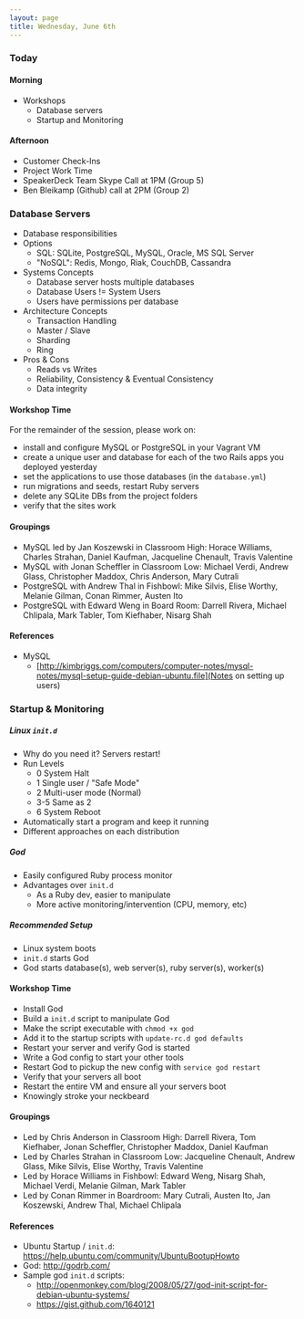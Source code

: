 ```yaml
---
layout: page
title: Wednesday, June 6th
---
```


### Today

#### Morning

* Workshops
  * Database servers
  * Startup and Monitoring

#### Afternoon

* Customer Check-Ins
* Project Work Time
* SpeakerDeck Team Skype Call at 1PM (Group 5)
* Ben Bleikamp (Github) call at 2PM (Group 2)

### Database Servers

* Database responsibilities
* Options
  * SQL: SQLite, PostgreSQL, MySQL, Oracle, MS SQL Server
  * "NoSQL": Redis, Mongo, Riak, CouchDB, Cassandra
* Systems Concepts
  * Database server hosts multiple databases
  * Database Users != System Users
  * Users have permissions per database
* Architecture Concepts
  * Transaction Handling
  * Master / Slave
  * Sharding
  * Ring
* Pros & Cons
  * Reads vs Writes
  * Reliability, Consistency & Eventual Consistency
  * Data integrity

#### Workshop Time

For the remainder of the session, please work on:

* install and configure MySQL or PostgreSQL in your Vagrant VM
* create a unique user and database for each of the two Rails apps you deployed yesterday
* set the applications to use those databases (in the `database.yml`)
* run migrations and seeds, restart Ruby servers
* delete any SQLite DBs from the project folders
* verify that the sites work

#### Groupings

* MySQL led by Jan Koszewski in Classroom High: Horace Williams, Charles Strahan, Daniel Kaufman, Jacqueline Chenault, Travis Valentine
* MySQL with Jonan Scheffler in Classroom Low: Michael Verdi, Andrew Glass, Christopher Maddox, Chris Anderson, Mary Cutrali
* PostgreSQL with Andrew Thal in Fishbowl: Mike Silvis, Elise Worthy, Melanie Gilman, Conan Rimmer, Austen Ito
* PostgreSQL with Edward Weng in Board Room: Darrell Rivera, Michael Chlipala, Mark Tabler, Tom Kiefhaber, Nisarg Shah

#### References

* MySQL
  * [http://kimbriggs.com/computers/computer-notes/mysql-notes/mysql-setup-guide-debian-ubuntu.file](Notes on setting up users)

### Startup & Monitoring

##### Linux `init.d`

* Why do you need it? Servers restart!
* Run Levels
  * 0 System Halt
  * 1 Single user / "Safe Mode"
  * 2 Multi-user mode (Normal)
  * 3-5 Same as 2
  * 6 System Reboot
* Automatically start a program and keep it running
* Different approaches on each distribution

##### God

* Easily configured Ruby process monitor
* Advantages over `init.d`
  * As a Ruby dev, easier to manipulate
  * More active monitoring/intervention (CPU, memory, etc)

##### Recommended Setup

* Linux system boots
* `init.d` starts God
* God starts database(s), web server(s), ruby server(s), worker(s)

#### Workshop Time

* Install God
* Build a `init.d` script to manipulate God
* Make the script executable with `chmod +x god`
* Add it to the startup scripts with `update-rc.d god defaults`
* Restart your server and verify God is started
* Write a God config to start your other tools
* Restart God to pickup the new config with `service god restart`
* Verify that your servers all boot
* Restart the entire VM and ensure all your servers boot
* Knowingly stroke your neckbeard

#### Groupings

* Led by Chris Anderson in Classroom High: Darrell Rivera, Tom Kiefhaber, Jonan Scheffler, Christopher Maddox, Daniel Kaufman
* Led by Charles Strahan in Classroom Low: Jacqueline Chenault, Andrew Glass, Mike Silvis, Elise Worthy, Travis Valentine
* Led by Horace Williams in Fishbowl: Edward Weng, Nisarg Shah, Michael Verdi, Melanie Gilman, Mark Tabler
* Led by Conan Rimmer in Boardroom: Mary Cutrali, Austen Ito, Jan Koszewski, Andrew Thal, Michael Chlipala

#### References

* Ubuntu Startup / `init.d`: https://help.ubuntu.com/community/UbuntuBootupHowto
* God: http://godrb.com/
* Sample god `init.d` scripts:
  * http://openmonkey.com/blog/2008/05/27/god-init-script-for-debian-ubuntu-systems/
  * https://gist.github.com/1640121
